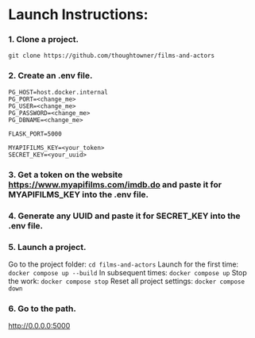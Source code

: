 # Launch Instructions:

### 1. Clone a project.
`git clone https://github.com/thoughtowner/films-and-actors`

### 2. Create an .env file.

```
PG_HOST=host.docker.internal
PG_PORT=<change_me>
PG_USER=<change_me>
PG_PASSWORD=<change_me>
PG_DBNAME=<change_me>

FLASK_PORT=5000

MYAPIFILMS_KEY=<your_token>
SECRET_KEY=<your_uuid>
```

### 3. Get a token on the website https://www.myapifilms.com/imdb.do and paste it for MYAPIFILMS_KEY into the .env file.

### 4. Generate any UUID and paste it for SECRET_KEY into the .env file.

### 5. Launch a project.

Go to the project folder: `cd films-and-actors`
Launch for the first time: `docker compose up --build`
In subsequent times: `docker compose up`
Stop the work: `docker compose stop`
Reset all project settings: `docker compose down`

### 6. Go to the path.
http://0.0.0.0:5000
